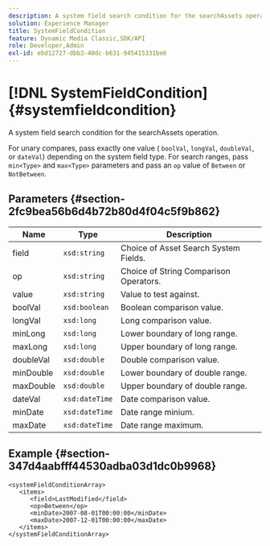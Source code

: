 ```yaml
---
description: A system field search condition for the searchAssets operation.
solution: Experience Manager
title: SystemFieldCondition
feature: Dynamic Media Classic,SDK/API
role: Developer,Admin
exl-id: ebd12727-dbb3-40dc-b631-945415331be6
---
```

# [!DNL SystemFieldCondition]{#systemfieldcondition}

A system field search condition for the searchAssets operation.

 For unary compares, pass exactly one value ( `boolVal`, `longVal`, `doubleVal`, or `dateVal`) depending on the system field type. For search ranges, pass `min<Type>` and `max<Type>` parameters and pass an `op` value of `Between` or `NotBetween`. 

## Parameters {#section-2fc9bea56b6d4b72b80d4f04c5f9b862}

|  Name  | Type  | Description  |
|---|---|---|
|  field  | `xsd:string`  | Choice of Asset Search System Fields.  |
|  op  | `xsd:string`  | Choice of String Comparison Operators.  |
|  value  | `xsd:string`  | Value to test against.  |
|  boolVal  | `xsd:boolean`  | Boolean comparison value.  |
|  longVal  | `xsd:long`  | Long comparison value.  |
|  minLong  | `xsd:long`  | Lower boundary of long range.  |
|  maxLong  | `xsd:long`  | Upper boundary of long range.  |
|  doubleVal  | `xsd:double`  | Double comparison value.  |
|  minDouble  | `xsd:double`  | Lower boundary of double range.  |
|  maxDouble  | `xsd:double`  | Upper boundary of double range.  |
|  dateVal  | `xsd:dateTime`  | Date comparison value.  |
|  minDate  | `xsd:dateTime`  | Date range minium.  |
|  maxDate  | `xsd:dateTime`  | Date range maximum.  |

## Example {#section-347d4aabfff44530adba03d1dc0b9968}

```
<systemFieldConditionArray>
   <items>
      <field>LastModified</field>
      <op>Between</op>
      <minDate>2007-08-01T00:00:00</minDate>
      <maxDate>2007-12-01T00:00:00</maxDate>
   </items>
</systemFieldConditionArray>
```
